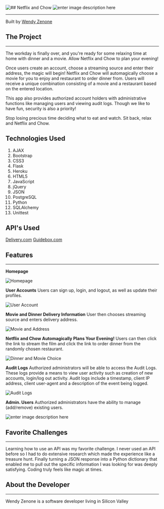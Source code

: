 ![## **Netflix and Chow**](https://lh3.googleusercontent.com/-GWWHJjynRtI/Vl0ohRWBk1I/AAAAAAAACv4/r5aMVk-T_0o/s0/Netflix_and_Chow_logo.png "Netflix_and_Chow_logo.png")
![enter image description here](https://lh3.googleusercontent.com/-ATfDncGpru8/Vl0Zbl9slRI/AAAAAAAACuM/bNj-oayC5eA/s0/rsz_cats_eating.png)


----------
Built by [Wendy Zenone](http://www.linkedin.com/in/wendyzenone)

## **The Project** ##
---------------

The workday is finally over, and you're ready for some relaxing time at home with dinner and a movie. Allow Netflix and Chow to plan your evening! 

Once users create an account, choose a streaming source and enter their address, the magic will begin! Netflix and Chow will automagically choose a movie for you to enjoy and restaurant to order dinner from. Users will receive a unique combination consisting of a movie and a restaurant based on the entered location. 

This app also provides authorized account holders with administrative functions like managing users and viewing audit logs. Though we like to have fun, security is also a priority!  

Stop losing precious time deciding what to eat and watch. Sit back, relax and Netflix and Chow.

## **Technologies Used** ##
 1. AJAX
 2. Bootstrap
 3. CSS3
 4. Flask
 5. Heroku
 6. HTML5
 7. JavaScript
 8. jQuery
 9. JSON
 10. PostgreSQL
 11. Python
 12.  SQLAlchemy 
 13.  Unittest
 
## **API's Used** ##

[Delivery.com](https://developers.delivery.com/)
[Guidebox.com](https://api.guidebox.com/)

## **Features** ##


----------

**Homepage**

![Homepage](https://lh3.googleusercontent.com/-WriC46XW-Ng/Vl0XeqnEqCI/AAAAAAAACts/4a2hxMLGTjo/s0/Screen+Shot+2015-11-30+at+7.18.11+PM.png "Homepage.png")

**User Accounts**
Users can sign up, login, and logout, as well as update their profiles.

![User Account](https://lh3.googleusercontent.com/-j2-0dOyP_h0/Vl0YKn5ipkI/AAAAAAAACt4/e8Fqo1kQqw8/s0/Screen+Shot+2015-11-30+at+7.45.50+PM.png "User Account.png")

**Movie and Dinner Delivery Information**
User then chooses streaming source and enters delivery address.

![Movie and Address](https://lh3.googleusercontent.com/-e65y_OxddfM/Vl0aQZHMS0I/AAAAAAAACuY/EqXxIK-ooPk/s0/Screen+Shot+2015-11-30+at+7.50.35+PM.png "Movie and Address")

**Netflix and Chow Automagically Plans Your Evening!** 
Users can then click the link to stream the film and click the link to order dinner from the randomly chosen restaurant.

![Dinner and Movie Choice](https://lh3.googleusercontent.com/-I9MkvLNLQqQ/Vl0a4fLrnyI/AAAAAAAACuo/0t0ZxtI1diA/s0/Screen+Shot+2015-11-30+at+7.56.44+PM.png "Screen Shot 2015-11-30 at 7.56.44 PM.png")

**Audit Logs**
Authorized administrators will be able to access the Audit Logs. These logs provide a means to view user activity such as creation of new accounts, login/log out activity. Audit logs include a timestamp, client IP address, client user-agent and a description of the event being logged. 

![Audit Logs](https://lh3.googleusercontent.com/-5N2r3u96OWo/Vl0g3yQAPJI/AAAAAAAACvQ/fX0gnS_u2yw/s0/Screen+Shot+2015-11-30+at+8.19.20+PM.png "Audit Logs")

**Admin. Users**
Authorized administrators have the ability to manage (add/remove) existing users.

![enter image description here](https://lh3.googleusercontent.com/-40TXhLiur9M/Vl0jO3cT_5I/AAAAAAAACvg/W58zPPQ8L-4/s0/Screen+Shot+2015-11-30+at+8.25.35+PM.png "Admin Users") 

## **Favorite Challenges** ##


----------


Learning how to use an API was my favorite challenge. I never used an API before so I had to do extensive research which made the experience like a treasure hunt. Finally turning a JSON response into a Python dictionary that enabled me to pull out the specific information I was looking for was deeply satisfying. Coding truly feels like magic at times.

## **About the Developer** ##


----------
Wendy Zenone is a software developer living in Silicon Valley

